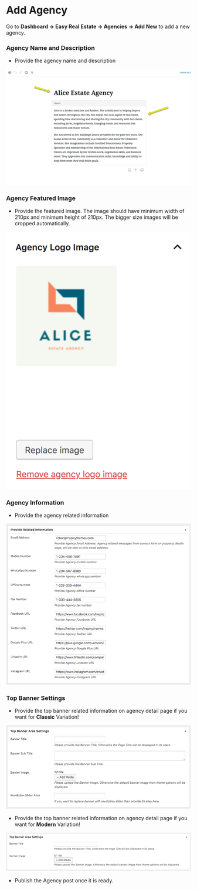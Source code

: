 # Add Agency

Go to **Dashboard → Easy Real Estate → Agencies → Add New** to add a new agency.

### Agency Name and Description

- Provide the agency name and description

![Agency Name](images/add-content/add-agency-title-description.png)

### Agency Featured Image

-  Provide the featured image. The image should have minimum width of 210px and minimum height of 210px. The bigger size images will be cropped automatically. 

![Agency Picture](images/add-content/agency-logo-image-gutenberg.png)

### Agency Information

- Provide the agency related information

![Agency Information](images/add-content/agency-information.png)

### Top Banner Settings

- Provide the top banner related information on agency detail page if you want for **Classic** Variation!

![Add Agency Page](images/add-content/top-banner-area-settings.png)

- Provide the top banner related information on agency detail page if you want for **Modern** Variation!

![Add Agency Page](images/create-pages/agent-banner-area-settings-mod.png)

- Publish the Agency post once it is ready.